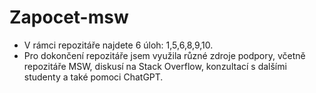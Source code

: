 ﻿# Zapocet-msw
- V rámci repozitáře najdete 6 úloh: 1,5,6,8,9,10.
- Pro dokončení repozitáře jsem využila různé zdroje podpory, včetně repozitáře MSW, diskusí na Stack Overflow, konzultací s dalšími studenty a také pomoci ChatGPT.
